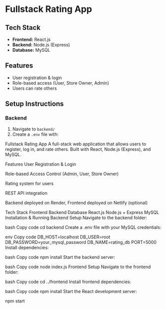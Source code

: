 # Fullstack Rating App

## Tech Stack
- **Frontend:** React.js
- **Backend:** Node.js (Express)
- **Database:** MySQL

## Features
- User registration & login
- Role-based access (User, Store Owner, Admin)
- Users can rate others

## Setup Instructions

### Backend
1. Navigate to `backend/`
2. Create a `.env` file with:


Fullstack Rating App
A full-stack web application that allows users to register, log in, and rate others. Built with React, Node.js (Express), and MySQL.

Features
User Registration & Login

Role-based Access Control (Admin, User, Store Owner)

Rating system for users

REST API integration

Backend deployed on Render, Frontend deployed on Netlify (optional)

Tech Stack
Frontend	Backend	Database
React.js	Node.js + Express	MySQL
Installation & Running
Backend Setup
Navigate to the backend folder:

bash
Copy code
cd backend
Create a .env file with your MySQL credentials:

env
Copy code
DB_HOST=localhost
DB_USER=root
DB_PASSWORD=your_mysql_password
DB_NAME=rating_db
PORT=5000
Install dependencies:

bash
Copy code
npm install
Start the backend server:

bash
Copy code
node index.js
Frontend Setup
Navigate to the frontend folder:

bash
Copy code
cd ../frontend
Install frontend dependencies:

bash
Copy code
npm install
Start the React development server:

npm start